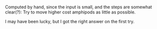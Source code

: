 Computed by hand, since the input is small, and the steps are somewhat clear(?):
Try to move higher cost amphipods as little as possible.

I may have been lucky, but I got the right answer on the first try.